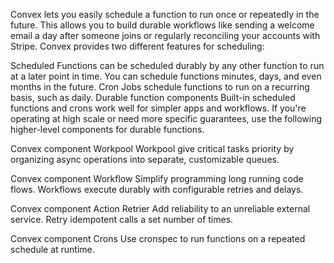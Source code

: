 Convex lets you easily schedule a function to run once or repeatedly in the future. This allows you to build durable workflows like sending a welcome email a day after someone joins or regularly reconciling your accounts with Stripe. Convex provides two different features for scheduling:

Scheduled Functions can be scheduled durably by any other function to run at a later point in time. You can schedule functions minutes, days, and even months in the future.
Cron Jobs schedule functions to run on a recurring basis, such as daily.
Durable function components
Built-in scheduled functions and crons work well for simpler apps and workflows. If you're operating at high scale or need more specific guarantees, use the following higher-level components for durable functions.

Convex component
Workpool
Workpool give critical tasks priority by organizing async operations into separate, customizable queues.

Convex component
Workflow
Simplify programming long running code flows. Workflows execute durably with configurable retries and delays.

Convex component
Action Retrier
Add reliability to an unreliable external service. Retry idempotent calls a set number of times.

Convex component
Crons
Use cronspec to run functions on a repeated schedule at runtime.